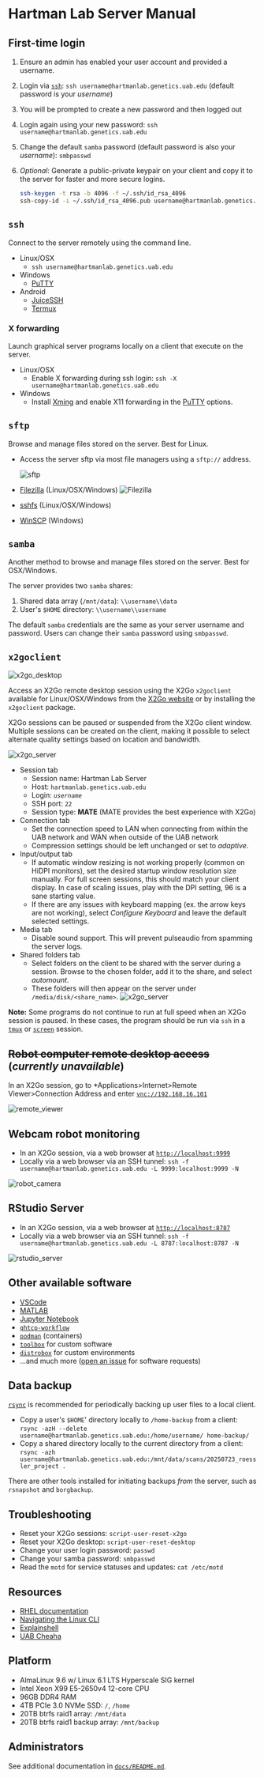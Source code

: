# Hartman Lab Server Manual

## First-time login

1. Ensure an admin has enabled your user account and provided a username.
2. Login via [`ssh`](#ssh): `ssh username@hartmanlab.genetics.uab.edu` (default password is your *username*)
3. You will be prompted to create a new password and then logged out
4. Login again using your new password: `ssh username@hartmanlab.genetics.uab.edu`
5. Change the default `samba` password (default password is also your *username*): `smbpasswd`
6. *Optional*: Generate a public-private keypair on your client and copy it to the server for faster and more secure logins.

    ```bash
    ssh-keygen -t rsa -b 4096 -f ~/.ssh/id_rsa_4096
    ssh-copy-id -i ~/.ssh/id_rsa_4096.pub username@hartmanlab.genetics.uab.edu
    ```

## `ssh`

Connect to the server remotely using the command line.

* Linux/OSX
  * `ssh username@hartmanlab.genetics.uab.edu`
* Windows
  * [PuTTY](http://www.chiark.greenend.org.uk/~sgtatham/putty/download.html)
* Android
  * [JuiceSSH](https://juicessh.com/)
  * [Termux](https://termux.dev/)

### X forwarding

Launch graphical server programs locally on a client that execute on the server.

* Linux/OSX
  * Enable X forwarding during ssh login: `ssh -X username@hartmanlab.genetics.uab.edu`
* Windows
  * Install [Xming](http://www.straightrunning.com/XmingNotes/) and enable X11 forwarding in the [PuTTY](http://www.chiark.greenend.org.uk/~sgtatham/putty/download.html) options.

## `sftp`

Browse and manage files stored on the server. Best for Linux.

* Access the server sftp via most file managers using a `sftp://` address.

  ![sftp](docs/imgs/sftp.png)
* [Filezilla](https://filezilla-project.org/download.php?type=client) (Linux/OSX/Windows)
  ![Filezilla](docs/imgs/filezilla.png)
* [sshfs](https://www.digitalocean.com/community/tutorials/how-to-use-sshfs-to-mount-remote-file-systems-over-ssh) (Linux/OSX/Windows)
* [WinSCP](https://winscp.net/eng/index.php) (Windows)

## `samba`

Another method to browse and manage files stored on the server. Best for OSX/Windows.

The server provides two `samba` shares:

1. Shared data array (`/mnt/data`): `\\username\\data`
2. User's `$HOME` directory: `\\username\\username`

The default `samba` credentials are the same as your server username and password. Users can change their `samba` password using `smbpasswd`.

## `x2goclient`

![x2go_desktop](docs/imgs/x2go_desktop.png)

Access an X2Go remote desktop session using the X2Go `x2goclient` available for Linux/OSX/Windows from the [X2Go website](http://wiki.x2go.org/doku.php) or by installing the `x2goclient` package.

X2Go sessions can be paused or suspended from the X2Go client window. Multiple sessions can be created on the client, making it possible to select alternate quality settings based on location and bandwidth.

![x2go_server](docs/imgs/x2go_server.png)

* Session tab
  * Session name: Hartman Lab Server
  * Host: `hartmanlab.genetics.uab.edu`
  * Login: *`username`*
  * SSH port: `22`
  * Session type: **MATE** (MATE provides the best experience with X2Go)
* Connection tab
  * Set the connection speed to LAN when connecting from within the UAB network and WAN when outside of the UAB network
  * Compression settings should be left unchanged or set to *adaptive*.
* Input/output tab
  * If automatic window resizing is not working properly (common on HiDPI monitors), set the desired startup window resolution size manually. For full screen sessions, this should match your client display. In case of scaling issues, play with the DPI setting, 96 is a sane starting value.
  * If there are any issues with keyboard mapping (ex. the arrow keys are not working), select *Configure Keyboard* and leave the default selected settings.
* Media tab
  * Disable sound support. This will prevent pulseaudio from spamming the server logs.
* Shared folders tab
  * Select folders on the client to be shared with the server during a session. Browse to the chosen folder, add it to the share, and select *automount*.
  * These folders will then appear on the server under `/media/disk/<share_name>`.
    ![x2go_server](docs/imgs/x2go_automount.png)

**Note:** Some programs do not continue to run at full speed when an X2Go session is paused. In these cases, the program should be run via `ssh` in a [`tmux`](https://en.wikipedia.org/wiki/Tmux) or [`screen`](https://www.gnu.org/software/screen/) session.

## ~~Robot computer remote desktop access~~ (*currently unavailable*)

In an X2Go session, go to *Applications>Internet>Remote Viewer>Connection Address and enter [`vnc://192.168.16.101`](vnc://192.168.16.101)

![remote_viewer](docs/imgs/remote_viewer.png)

## Webcam robot monitoring

* In an X2Go session, via a web browser at [`http://localhost:9999`](http://localhost:9999)
* Locally via a web browser via an SSH tunnel: `ssh -f username@hartmanlab.genetics.uab.edu -L 9999:localhost:9999 -N`

![robot_camera](docs/imgs/robot_camera.png)

## RStudio Server

* In an X2Go session, via a web browser at [`http://localhost:8787`](http://localhost:8787)
* Locally via a web browser via an SSH tunnel: `ssh -f username@hartmanlab.genetics.uab.edu -L 8787:localhost:8787 -N`

![rstudio_server](docs/imgs/rstudio_server.png)

## Other available software

* [VSCode](https://code.visualstudio.com/)
* [MATLAB](https://www.mathworks.com/help/matlab/index.html)
* [Jupyter Notebook](https://jupyter.org/)
* [`qhtcp-workflow`](https://github.com/UAB-Hartman-Lab/qhtcp)
* [`podman`](https://podman.io/) (containers)
* [`toolbox`](https://docs.fedoraproject.org/en-US/fedora-silverblue/toolbox/) for custom software
* [`distrobox`](https://github.com/89luca89/distrobox) for custom environments
* ...and much more ([open an issue](https://github.com/UAB-Hartman-Lab/server/issues) for software requests)

## Data backup

[`rsync`](https://linux.die.net/man/1/rsync) is recommended for periodically backing up user files to a local client.

* Copy a user's `$HOME`' directory locally to `/home-backup` from a client: `rsync -azH --delete username@hartmanlab.genetics.uab.edu:/home/username/ home-backup/`
* Copy a shared directory locally to the current directory from a client: `rsync -azh username@hartmanlab.genetics.uab.edu:/mnt/data/scans/20250723_roessler_project .`

There are other tools installed for initiating backups *from* the server, such as `rsnapshot` and `borgbackup`.

## Troubleshooting

* Reset your X2Go sessions: `script-user-reset-x2go`
* Reset your X2Go desktop: `script-user-reset-desktop`
* Change your user login password: `passwd`
* Change your samba password: `smbpasswd`
* Read the `motd` for service statuses and updates: `cat /etc/motd`

## Resources

* [RHEL documentation](https://access.redhat.com/documentation/en/red-hat-enterprise-linux/)
* [Navigating the Linux CLI](https://www.digitalocean.com/community/tutorials/basic-linux-navigation-and-file-management)
* [Explainshell](https://explainshell.com/)
* [UAB Cheaha](https://docs.uabgrid.uab.edu/wiki/Cheaha_GettingStarted)

## Platform

* AlmaLinux 9.6 w/ Linux 6.1 LTS Hyperscale SIG kernel
* Intel Xeon X99 E5-2650v4 12-core CPU
* 96GB DDR4 RAM
* 4TB PCIe 3.0 NVMe SSD: `/`, `/home`
* 20TB btrfs raid1 array: `/mnt/data`
* 20TB btrfs raid1 backup array: `/mnt/backup`

## Administrators

See additional documentation in [`docs/README.md`](docs/README.md).
